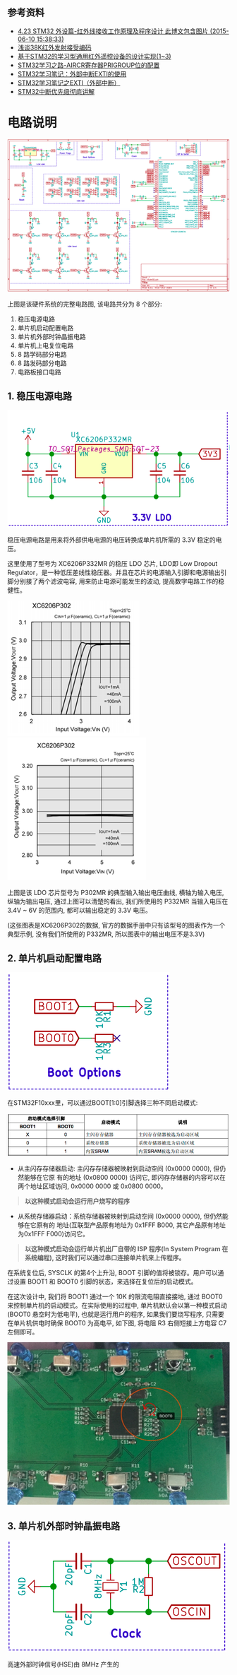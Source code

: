 ## 参考资料
 - [4.23 STM32 外设篇-红外线接收工作原理及程序设计  此博文包含图片	(2015-06-10 15:38:33)](http://blog.sina.com.cn/s/blog_8a4745370102vq8m.html)
 - [浅谈38K红外发射接受编码](http://www.voidcn.com/blog/u012993936/article/p-3554521.html)
 - [基于STM32的学习型通用红外遥控设备的设计实现(1~3)](http://blog.csdn.net/u013686019/article/details/19834441)
 - [STM32学习之路-AIRCR寄存器PRIGROUP位的配置](http://www.ithao123.cn/content-8377076.html)
 - [ STM32学习笔记：外部中断EXTI的使用](http://blog.csdn.net/u010173859/article/details/10179627)
 - [STM32学习笔记之EXTI（外部中断）](http://blog.sina.com.cn/s/blog_6623834301018woa.html)
 - [STM32中断优先级彻底讲解](https://wenku.baidu.com/view/4944282c915f804d2b16c18e.html)


# 电路说明

![](/Hardware/sche_overview.png)

上图是该硬件系统的完整电路图, 该电路共分为 8 个部分:

 1. 稳压电源电路
 2. 单片机启动配置电路
 3. 单片机外部时钟晶振电路
 4. 单片机上电复位电路
 5. 8 路学码部分电路
 6. 8 路发码部分电路
 7. 电路板接口电路

## 1. 稳压电源电路

![](/Hardware/part_01.png)

稳压电源电路是用来将外部供电电源的电压转换成单片机所需的 3.3V 稳定的电压。

这里使用了型号为 XC6206P332MR 的稳压 LDO 芯片, LDO即 Low Dropout Regulator，是一种低压差线性稳压器。并且在芯片的电源输入引脚和电源输出引脚分别接了两个滤波电容, 用来防止电源可能发生的波动, 提高数字电路工作的稳健性。


![](/Hardware/part_0101.png)
![](/Hardware/part_0102.png)

上图是该 LDO 芯片型号为 P302MR 的典型输入输出电压曲线, 横轴为输入电压, 纵轴为输出电压, 通过上图可以清楚的看出, 我们所使用的 P332MR 当输入电压在 3.4V ~ 6V 的范围内, 都可以输出稳定的 3.3V 电压。

(这张图表是XC6206P302的数据, 官方的数据手册中只有该型号的图表作为一个典型示例, 没有我们所使用的 P332MR, 所以图表中的输出电压不是3.3V)

## 2. 单片机启动配置电路
![](/Hardware/part_02.png)

在STM32F10xxx里，可以通过BOOT[1:0]引脚选择三种不同启动模式:

![](/Hardware/part_0201.png)

- 从主闪存存储器启动: 主闪存存储器被映射到启动空间 (0x0000 0000), 但仍然能够在它原
有的地址 (0x0800 0000) 访问它, 即闪存存储器的内容可以在两个地址区域访问, 0x0000
0000 或 0x0800 0000。
> **以这种模式启动会运行用户烧写的程序**

- 从系统存储器启动：系统存储器被映射到启动空间 (0x0000 0000), 但仍然能够在它原有的
地址(互联型产品原有地址为 0x1FFF B000, 其它产品原有地址为0x1FFF F000)访问它。
> **以这种模式启动会运行单片机出厂自带的 ISP 程序(In System Program 在系统编程), 这时我们可以通过串口连接单片机来上传程序。**


在系统复位后, SYSCLK 的第4个上升沿, BOOT 引脚的值将被锁存。用户可以通过设置 BOOT1
 和 BOOT0 引脚的状态，来选择在复位后的启动模式。


在这次设计中, 我们将 BOOT1 通过一个 10K 的限流电阻直接接地, 通过 BOOT0 来控制单片机的启动模式。在实际使用的过程中, 单片机默认会以第一种模式启动 (BOOT0 悬空时为低电平), 也就是运行用户的程序, 如果我们要烧写程序, 只需要在单片机供电时确保 BOOT0 为高电平, 如下图, 将电阻 R3 右侧短接上方电容 C7 左侧即可。

![](/Hardware/part_0202.png)

## 3. 单片机外部时钟晶振电路

![](/Hardware/part_03.png)

高速外部时钟信号(HSE)由 8MHz 产生的
